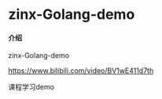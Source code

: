 # zinx-Golang-demo

#### 介绍
zinx-Golang-demo

https://www.bilibili.com/video/BV1wE411d7th

课程学习demo




